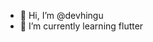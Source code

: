 - 👋 Hi, I’m @devhingu
- 🌱 I’m currently learning flutter

<!---
devhingu/devhingu is a ✨ special ✨ repository because its `README.md` (this file) appears on your GitHub profile.
You can click the Preview link to take a look at your changes.
--->
